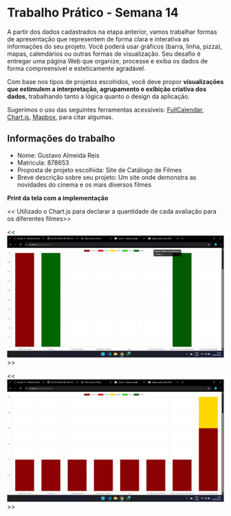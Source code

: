 
# Trabalho Prático - Semana 14

A partir dos dados cadastrados na etapa anterior, vamos trabalhar formas de apresentação que representem de forma clara e interativa as informações do seu projeto. Você poderá usar gráficos (barra, linha, pizza), mapas, calendários ou outras formas de visualização. Seu desafio é entregar uma página Web que organize, processe e exiba os dados de forma compreensível e esteticamente agradável.

Com base nos tipos de projetos escohidos, você deve propor **visualizações que estimulem a interpretação, agrupamento e exibição criativa dos dados**, trabalhando tanto a lógica quanto o design da aplicação.

Sugerimos o uso das seguintes ferramentas acessíveis: [FullCalendar](https://fullcalendar.io/), [Chart.js](https://www.chartjs.org/), [Mapbox](https://docs.mapbox.com/api/), para citar algumas.

## Informações do trabalho

- Nome: Gustavo Almeida Reis
- Matricula: 878653
- Proposta de projeto escolhida: Site de Catálogo de Filmes
- Breve descrição sobre seu projeto: Um site onde demonstra as novidades do cinema e os mais diversos filmes

**Print da tela com a implementação**

<< Utilizado o Chart.js para declarar a quantidade de cada avaliação para os diferentes filmes>>

<<![alt text](dados1.png)>>

<<![alt text](dados2.png)>>